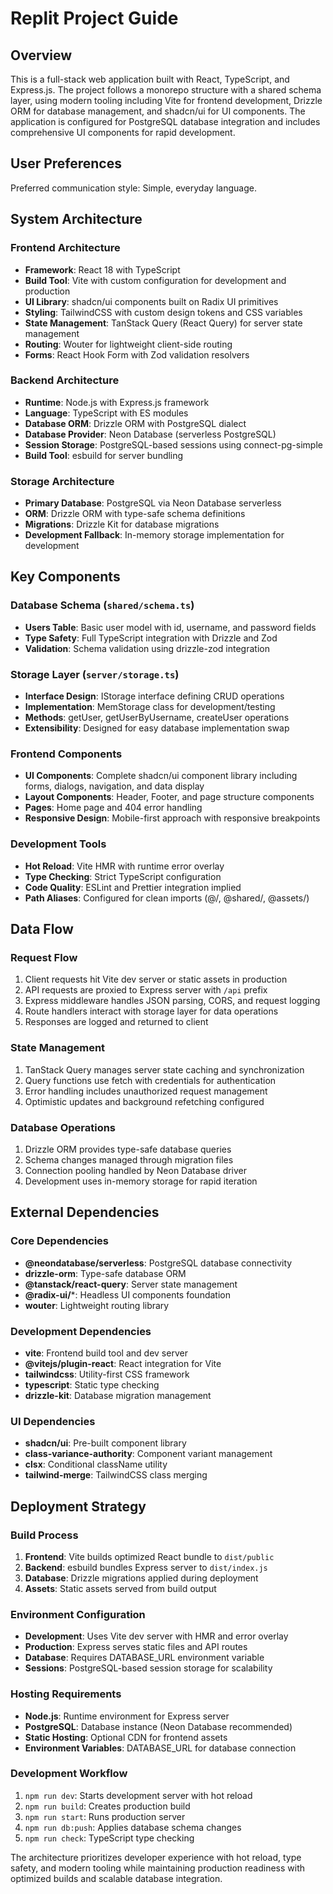 # Replit Project Guide

## Overview

This is a full-stack web application built with React, TypeScript, and Express.js. The project follows a monorepo structure with a shared schema layer, using modern tooling including Vite for frontend development, Drizzle ORM for database management, and shadcn/ui for UI components. The application is configured for PostgreSQL database integration and includes comprehensive UI components for rapid development.

## User Preferences

Preferred communication style: Simple, everyday language.

## System Architecture

### Frontend Architecture
- **Framework**: React 18 with TypeScript
- **Build Tool**: Vite with custom configuration for development and production
- **UI Library**: shadcn/ui components built on Radix UI primitives
- **Styling**: TailwindCSS with custom design tokens and CSS variables
- **State Management**: TanStack Query (React Query) for server state management
- **Routing**: Wouter for lightweight client-side routing
- **Forms**: React Hook Form with Zod validation resolvers

### Backend Architecture
- **Runtime**: Node.js with Express.js framework
- **Language**: TypeScript with ES modules
- **Database ORM**: Drizzle ORM with PostgreSQL dialect
- **Database Provider**: Neon Database (serverless PostgreSQL)
- **Session Storage**: PostgreSQL-based sessions using connect-pg-simple
- **Build Tool**: esbuild for server bundling

### Storage Architecture
- **Primary Database**: PostgreSQL via Neon Database serverless
- **ORM**: Drizzle ORM with type-safe schema definitions
- **Migrations**: Drizzle Kit for database migrations
- **Development Fallback**: In-memory storage implementation for development

## Key Components

### Database Schema (`shared/schema.ts`)
- **Users Table**: Basic user model with id, username, and password fields
- **Type Safety**: Full TypeScript integration with Drizzle and Zod
- **Validation**: Schema validation using drizzle-zod integration

### Storage Layer (`server/storage.ts`)
- **Interface Design**: IStorage interface defining CRUD operations
- **Implementation**: MemStorage class for development/testing
- **Methods**: getUser, getUserByUsername, createUser operations
- **Extensibility**: Designed for easy database implementation swap

### Frontend Components
- **UI Components**: Complete shadcn/ui component library including forms, dialogs, navigation, and data display
- **Layout Components**: Header, Footer, and page structure components
- **Pages**: Home page and 404 error handling
- **Responsive Design**: Mobile-first approach with responsive breakpoints

### Development Tools
- **Hot Reload**: Vite HMR with runtime error overlay
- **Type Checking**: Strict TypeScript configuration
- **Code Quality**: ESLint and Prettier integration implied
- **Path Aliases**: Configured for clean imports (@/, @shared/, @assets/)

## Data Flow

### Request Flow
1. Client requests hit Vite dev server or static assets in production
2. API requests are proxied to Express server with `/api` prefix
3. Express middleware handles JSON parsing, CORS, and request logging
4. Route handlers interact with storage layer for data operations
5. Responses are logged and returned to client

### State Management
1. TanStack Query manages server state caching and synchronization
2. Query functions use fetch with credentials for authentication
3. Error handling includes unauthorized request management
4. Optimistic updates and background refetching configured

### Database Operations
1. Drizzle ORM provides type-safe database queries
2. Schema changes managed through migration files
3. Connection pooling handled by Neon Database driver
4. Development uses in-memory storage for rapid iteration

## External Dependencies

### Core Dependencies
- **@neondatabase/serverless**: PostgreSQL database connectivity
- **drizzle-orm**: Type-safe database ORM
- **@tanstack/react-query**: Server state management
- **@radix-ui/***: Headless UI components foundation
- **wouter**: Lightweight routing library

### Development Dependencies
- **vite**: Frontend build tool and dev server
- **@vitejs/plugin-react**: React integration for Vite
- **tailwindcss**: Utility-first CSS framework
- **typescript**: Static type checking
- **drizzle-kit**: Database migration management

### UI Dependencies
- **shadcn/ui**: Pre-built component library
- **class-variance-authority**: Component variant management
- **clsx**: Conditional className utility
- **tailwind-merge**: TailwindCSS class merging

## Deployment Strategy

### Build Process
1. **Frontend**: Vite builds optimized React bundle to `dist/public`
2. **Backend**: esbuild bundles Express server to `dist/index.js`
3. **Database**: Drizzle migrations applied during deployment
4. **Assets**: Static assets served from build output

### Environment Configuration
- **Development**: Uses Vite dev server with HMR and error overlay
- **Production**: Express serves static files and API routes
- **Database**: Requires DATABASE_URL environment variable
- **Sessions**: PostgreSQL-based session storage for scalability

### Hosting Requirements
- **Node.js**: Runtime environment for Express server
- **PostgreSQL**: Database instance (Neon Database recommended)
- **Static Hosting**: Optional CDN for frontend assets
- **Environment Variables**: DATABASE_URL for database connection

### Development Workflow
1. `npm run dev`: Starts development server with hot reload
2. `npm run build`: Creates production build
3. `npm run start`: Runs production server
4. `npm run db:push`: Applies database schema changes
5. `npm run check`: TypeScript type checking

The architecture prioritizes developer experience with hot reload, type safety, and modern tooling while maintaining production readiness with optimized builds and scalable database integration.